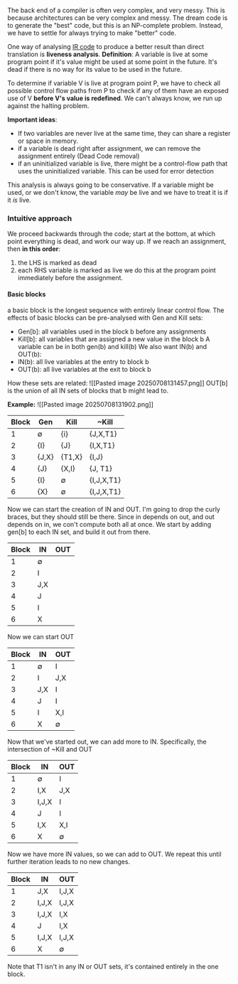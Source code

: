 
The back end of a compiler is often very complex, and very messy. This is because architectures can be very complex and messy.
The dream code is to generate the "best" code, but this is an NP-complete problem. Instead, we have to settle for always trying to make "better" code.

One way of analysing [IR code](06.25-Intermediate_Code_Generation) to produce a better result than direct translation is **liveness analysis**.
**Definition**: A variable is live at some program point if it's value might be used at some point in the future. It's dead if there is no way for its value to be used in the future.

To determine if variable V is live at program point P, we have to check all possible control flow paths from P to check if any of them have an exposed use of V **before V's value is redefined**. We can't always know, we run up against the halting problem.

**Important ideas**: 
- If two variables are never live at the same time, they can share a register or space in memory.
- if a variable is dead right after assignment, we can remove the assignment entirely (Dead Code removal)
- if an uninitialized variable is live, there might be a control-flow path that uses the uninitialized variable. This can be used for error detection

This analysis is always going to be conservative. If a variable might be used, or we don't know, the variable *may* be live and we have to treat it is if it *is* live.

### Intuitive approach
We proceed backwards through the code; start at the bottom, at which point everything is dead, and work our way up. If we reach an assignment, then **in this order**:
1. the LHS is marked as dead
2. each RHS variable is marked as live
we do this at the program point immediately before the assignment.

#### Basic blocks
a basic block is the longest sequence with entirely linear control flow. The effects of basic blocks can be pre-analysed  with Gen and Kill sets:
- Gen\[b\]: all variables used in the block b before any assignments
- Kill\[b\]: all variables that are assigned a new value in the block b
A variable can be in both gen(b) and kill(b)
We also want IN(b) and OUT(b):
- IN(b): all live variables at the entry to block b
- OUT(b): all live variables at the exit to block b

How these sets are related:
![[Pasted image 20250708131457.png]]
OUT\[b\] is the union of all IN sets of blocks that b might lead to.

**Example:**
![[Pasted image 20250708131902.png]]

| Block | Gen         | Kill        | ~Kill      |
| ----- | ----------- | ----------- | ---------- |
| 1     | $\emptyset$ | {i}         | {J,X,T1}   |
| 2     | {I}         | {J}         | {I,X,T1}   |
| 3     | {J,X}       | {T1,X}      | {I,J}      |
| 4     | {J}         | {X,I}       | {J, T1}    |
| 5     | {I}         | $\emptyset$ | {I,J,X,T1} |
| 6     | {X}         | $\emptyset$ | {I,J,X,T1} |
Now we can start the creation of IN and OUT. I'm going to drop the curly braces, but they should still be there.
Since in depends on out, and out depends on in, we con't compute both all at once. We start by adding gen\[b\] to each IN set, and build it out from there.

| Block | IN          | OUT |
| ----- | ----------- | --- |
| 1     | $\emptyset$ |     |
| 2     | I           |     |
| 3     | J,X         |     |
| 4     | J           |     |
| 5     | I           |     |
| 6     | X           |     |
Now we can start OUT

| Block | IN          | OUT         |
| ----- | ----------- | ----------- |
| 1     | $\emptyset$ | I           |
| 2     | I           | J,X         |
| 3     | J,X         | I           |
| 4     | J           | I           |
| 5     | I           | X,I         |
| 6     | X           | $\emptyset$ |
Now that we've started out, we can add more to IN. Specifically, the intersection of ~Kill and OUT

| Block | IN          | OUT         |
| ----- | ----------- | ----------- |
| 1     | $\emptyset$ | I           |
| 2     | I,X         | J,X         |
| 3     | I,J,X       | I           |
| 4     | J           | I           |
| 5     | I,X         | X,I         |
| 6     | X           | $\emptyset$ |
Now we have more IN values, so we can add to OUT. We repeat this until further iteration leads to no new changes.

| Block | IN    | OUT         |
| ----- | ----- | ----------- |
| 1     | J,X   | I,J,X       |
| 2     | I,J,X | I,J,X       |
| 3     | I,J,X | I,X         |
| 4     | J     | I,X         |
| 5     | I,J,X | I,J,X       |
| 6     | X     | $\emptyset$ |
Note that T1 isn't in any IN or OUT sets, it's contained entirely in the one block.